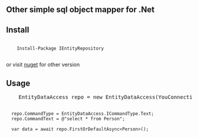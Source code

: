 <h2>
     Other simple sql object mapper for .Net
</h2>

<h2>
     Install
  
</h2>
<code>
    Install-Package IEntityRepository
  </code>
  </ br>
  <p>or visit <a href="https://www.nuget.org/packages/IEntityRepository/">nuget</a> for other version</p>
<h2>
     Usage
</h2>
<div class="highlight highlight-source-cs">
  <pre>
    EntityDataAccess repo = new EntityDataAccess(YouConnectionString);
      
      repo.CommandType = EntityDataAccess.ICommandType.Text;
      repo.CommandText = @"select * from Person";
      
      var data = await repo.FirstOrDefaultAsync<Person>();
  </pre>
 </div>
